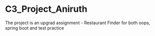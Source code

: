 # C3_Project_Aniruth
The project is an upgrad assignment - Restaurant Finder for both oops, spring boot and test practice
